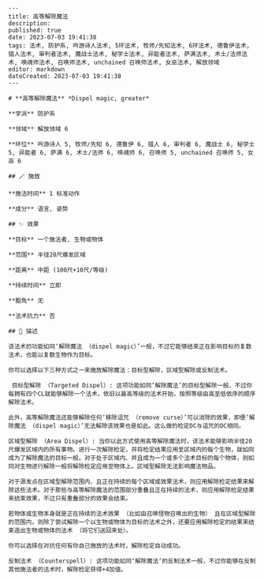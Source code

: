 
    ---
    title: 高等解除魔法
    description: 
    published: true
    date: 2023-07-03 19:41:38
    tags: 法术, 防护系, 吟游诗人法术, 5环法术, 牧师/先知法术, 6环法术, 德鲁伊法术, 猎人法术, 审判者法术, 魔战士法术, 秘学士法术, 异能者法术, 萨满法术, 术士/法师法术, 唤魂师法术, 召唤师法术, unchained 召唤师法术, 女巫法术, 解放领域
    editor: markdown
    dateCreated: 2023-07-03 19:41:38
    ---

    # **高等解除魔法** *Dispel magic, greater*

    **学派** 防护系 

    **领域** 解放领域 6

    **环位** 吟游诗人 5, 牧师/先知 6, 德鲁伊 6, 猎人 6, 审判者 6, 魔战士 6, 秘学士 5, 异能者 6, 萨满 6, 术士/法师 6, 唤魂师 6, 召唤师 5, unchained 召唤师 5, 女巫 6

    ## 🪄 施放

    **施法时间** 1 标准动作

    **成分** 语言, 姿势

    ## ✨ 效果 

    **目标** 一个施法者, 生物或物体 

    **范围** 半径20尺爆发区域

    **距离** 中距 (100尺+10尺/等级)  

    **持续时间** 立即 

    **豁免** 无

    **法术抗力** 否

    ## 📖 描述

    该法术的功能如同‘解除魔法 （dispel magic）’一般，不过它能够结束正在影响目标的复数法术，也能以复数生物作为目标。

    你可以选择以下三种方式之一来施放解除魔法：目标型解除，区域型解除或反制法术。

     目标型解除 （Targeted Dispel）: 这项功能如同‘解除魔法’的目标型解除一般，不过你每拥有四个CL就能够解除一个法术，依旧以最高等级的法术开始，按照等级由高至低依序的顺序解除法术。

    此外，高等解除魔法还能够解除任何‘移除诅咒 （remove curse）’可以消除的效果，即便‘解除魔法 （dispel magic）’无法解除该效果也是如此。这么做的检定DC与诅咒的DC相同。

    区域型解除 （Area Dispel）: 当你以此方式使用高等解除魔法时，该法术能够影响半径20尺爆发区域内的所有事物。进行一次解除检定，并将检定结果应用至区域内的每个生物，就如同成为了解除魔法的目标一般。对于处于区域内、并且成为一个或多个法术目标的每个物体，则如同对生物进行解除一般将解除检定应用至物体上。区域型解除无法影响魔法物品。

    对于源发点在区域型解除范围内、且正在持续的每个区域或效果法术，则应用解除检定结果来解除这些法术。对于那些与高等解除魔法的范围部分重叠且正在持续的法术，则应用解除检定结果来结束效果，不过只有重叠部分的效果会结束。

    若物体或生物本身就是正在持续的法术效果 （比如由召唤怪物召唤出的生物） 且在区域型解除的范围内，则除了尝试解除一个以生物或物体为目标的法术之外，还要应用解除检定的结果来结束造出生物或物体的法术 （将它们送回来处）。

    你可以选择在对抗任何有你自己施放的法术时，解除检定自动成功。

    反制法术 （Counterspell）: 这项功能如同‘解除魔法’的反制法术一般，不过你能够在反制其他施法者的法术时，解除检定获得+4加值。
    